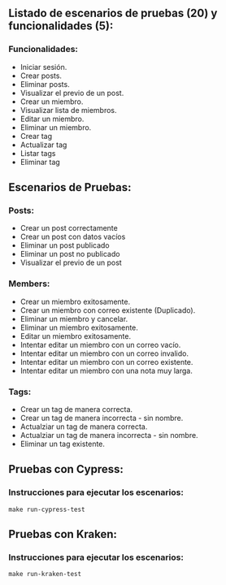 ## Listado de escenarios de pruebas (20) y funcionalidades (5):
### Funcionalidades:
* Iniciar sesión.
* Crear posts.
* Eliminar posts.
* Visualizar el previo de un post.
* Crear un miembro.
* Visualizar lista de miembros.
* Editar un miembro.
* Eliminar un miembro.
* Crear tag
* Actualizar tag
* Listar tags
* Eliminar tag

## Escenarios de Pruebas:
### Posts:
* Crear un post correctamente
* Crear un post con datos vacíos
* Eliminar un post publicado
* Eliminar un post no publicado
* Visualizar el previo de un post

### Members:
* Crear un miembro exitosamente.
* Crear un miembro con correo existente (Duplicado).
* Eliminar un miembro y cancelar.
* Eliminar un miembro exitosamente.
* Editar un miembro exitosamente.
* Intentar editar un miembro con un correo vacío.
* Intentar editar un miembro con un correo invalido.
* Intentar editar un miembro con un correo existente.
* Intentar editar un miembro con una nota muy larga.

### Tags:
* Crear un tag de manera correcta.
* Crear un tag de manera incorrecta - sin nombre.
* Actualziar un tag de manera correcta.
* Actualziar un tag de manera incorrecta - sin nombre.
* Eliminar un tag existente.

## Pruebas con Cypress:
### Instrucciones para ejecutar los escenarios:
`make run-cypress-test`


## Pruebas con Kraken:
### Instrucciones para ejecutar los escenarios:
`make run-kraken-test`


